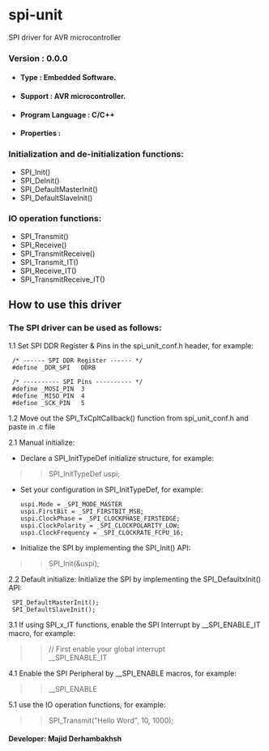 # spi-unit
SPI driver for AVR microcontroller

### Version : 0.0.0

- #### Type : Embedded Software.

- #### Support : AVR microcontroller.

- #### Program Language : C/C++

- #### Properties :

### Initialization and de-initialization functions:
- SPI_Init()
- SPI_DeInit()
- SPI_DefaultMasterInit()
- SPI_DefaultSlaveInit()

### IO operation functions:
- SPI_Transmit()
- SPI_Receive()
- SPI_TransmitReceive()
- SPI_Transmit_IT()
- SPI_Receive_IT()
- SPI_TransmitReceive_IT()

## How to use this driver

### The SPI driver can be used as follows:
1.1  Set SPI DDR Register & Pins in the spi_unit_conf.h header, for example:  

     /* ------ SPI DDR Register ------ */
     #define _DDR_SPI   DDRB  
     
     /* ---------- SPI Pins ---------- */  
     #define _MOSI_PIN  3  
     #define _MISO_PIN  4  
     #define _SCK_PIN   5  

1.2  Move out the SPI_TxCpltCallback() function from spi_unit_conf.h and paste in .c file

2.1  Manual initialize:  
-  Declare a SPI_InitTypeDef initialize structure, for example:  
> > SPI_InitTypeDef uspi;
-  Set your configuration in SPI_InitTypeDef, for example: 
   
       uspi.Mode = _SPI_MODE_MASTER
       uspi.FirstBit = _SPI_FIRSTBIT_MSB;  
       uspi.ClockPhase = _SPI_CLOCKPHASE_FIRSTEDGE;  
       uspi.ClockPolarity = _SPI_CLOCKPOLARITY_LOW; 
       uspi.ClockFrequency = _SPI_CLOCKRATE_FCPU_16;
     
-  Initialize the SPI by implementing the SPI_Init() API:
> > SPI_Init(&uspi);

2.2  Default initialize: Initialize the SPI by implementing the SPI_DefaultxInit() API:
      
     SPI_DefaultMasterInit();   
     SPI_DefaultSlaveInit(); 
 
3.1  If using SPI_x_IT functions, enable the SPI Interrupt by __SPI_ENABLE_IT macro, for example:
> >  // First enable your global interrupt  
     __SPI_ENABLE_IT

4.1  Enable the SPI Peripheral by __SPI_ENABLE macros, for example:
> >  __SPI_ENABLE

5.1  use the IO operation functions, for example:
> >  SPI_Transmit("Hello Word", 10, 1000);  

#### Developer: Majid Derhambakhsh

